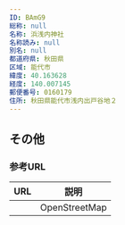 ```yaml
---
ID: BAmG9
総称: null
名称: 浜浅内神社
名称読み: null
別名: null
都道府県: 秋田県
区域: 能代市
緯度: 40.163628
経度: 140.007145
郵便番号: 0160179
住所: 秋田県能代市浅内出戸谷地２
---
```


## その他

### 参考URL

| URL | 説明          |
| --- | ------------- |
|     | OpenStreetMap |
